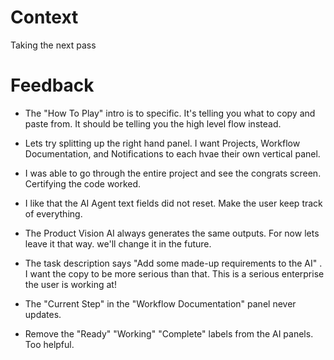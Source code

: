 # Context

Taking the next pass

# Feedback

- The "How To Play" intro is to specific. It's telling you what to copy and paste from. It should be telling you the high level flow instead.

- Lets try splitting up the right hand panel. I want Projects, Workflow Documentation, and Notifications to each hvae their own vertical panel.

- I was able to go through the entire project and see the congrats screen. Certifying the code worked.

- I like that the AI Agent text fields did not reset. Make the user keep track of everything.

- The Product Vision AI always generates the same outputs. For now lets leave it that way. we'll change it in the future.

- The task description says "Add some made-up requirements to the AI" . I want the copy to be more serious than that. This is a serious enterprise the user is working at!

- The "Current Step" in the "Workflow Documentation" panel never updates.

- Remove the "Ready" "Working" "Complete" labels from the AI panels. Too helpful.

